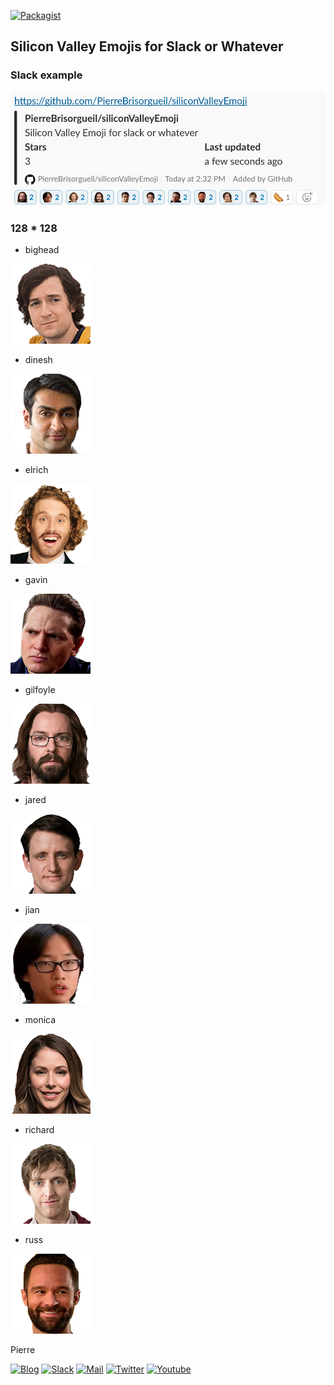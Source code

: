 [![Packagist](https://badges.weareopensource.me/packagist/l/doctrine/orm.svg?style=flat-square)](/LICENSE.md)


## Silicon Valley Emojis for Slack or Whatever

### Slack example

![example](png/example.png)

### 128 * 128

* bighead

![bighead](png/bighead.png)

* dinesh

![dinesh](png/dinesh.png)

* elrich

![elrich](png/elrich.png)

* gavin

![gavin](png/gavin.png)

* gilfoyle

![gilfoyle](png/gilfoyle.png)

* jared

![jared](png/jared.png)

* jian

![jian](png/jian.png)

* monica

![monica](png/monica.png)

* richard

![richard](png/richard.png)

* russ

![russ](png/russ.png)

Pierre 

[![Blog](https://badges.weareopensource.me/badge/Read-WAOS%20Blog-1abc9c.svg?style=flat-square)](https://weareopensource.me) [![Slack](https://badges.weareopensource.me/badge/Chat-WAOS%20Slack-d0355b.svg?style=flat-square)](mailto:weareopensource.me@gmail.com?subject=Join%20Slack&body=Hi,%20I%20found%20your%20community%20We%20Are%20Open%20Source.%20I%20would%20be%20interested%20to%20join%20the%20Slack%20to%20share%20and%20discuss,%20Thanks) [![Mail](https://badges.weareopensource.me/badge/Contact-me%20by%20mail-00a8ff.svg?style=flat-square)](mailto:weareopensource.me@gmail.com?subject=Contact) [![Twitter](https://badges.weareopensource.me/badge/Follow-me%20on%20Twitter-3498db.svg?style=flat-square)](https://twitter.com/pbrisorgueil?lang=fr)  [![Youtube](https://badges.weareopensource.me/badge/Watch-me%20on%20Youtube-e74c3c.svg?style=flat-square)](https://www.youtube.com/channel/UCIIjHtrZL5-rFFupn7c3OtA) 


